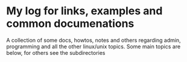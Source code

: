 My log for links, examples and common documenations
===================================================

A collection of some docs, howtos, notes and others regarding admin, programming and all the other linux/unix topics. Some main topics are below, for others see the subdirectories

